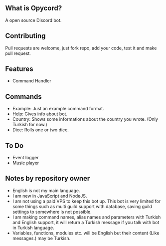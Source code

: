 ## What is Opycord?
A open source Discord bot.

## Contributing
Pull requests are welcome, just fork repo, add your code, test it and make pull request.

## Features
- Command Handler

## Commands
- Example: Just an example command format.
- Help: Gives info about bot.
- Country: Shows some informations about the country you wrote. (Only Turkish for now.)
- Dice: Rolls one or two dice.


## To Do
- Event logger
- Music player

## Notes by repository owner
- English is not my main language.
- I am new in JavaScript and NodeJS.
- I am not using a paid VPS to keep this bot up. This bot is very limited for some things such as multi guild support with database, saving guild settings to somewhere is not possible.
- I am making command names, alias names and parameters with Turkish and English support, it will return a Turkish message if you talk with bot in Turkish language.
- Variables, functions, modules etc. will be English but their content (Like messages.) may be Turkish.